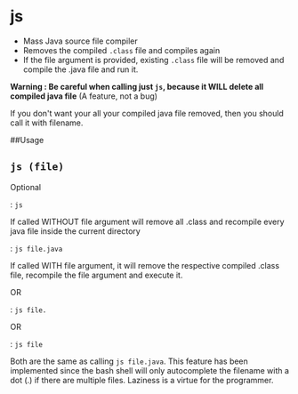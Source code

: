 # js

- Mass Java source file compiler
- Removes the compiled `.class` file and compiles again
- If the file argument is provided, existing `.class` file will be removed and compile the .java file and run it.

**Warning : Be careful when calling just `js`, because it WILL delete all compiled java file** (A feature, not a bug)

If you don't want your all your compiled java file removed, then you should call it with filename.


##Usage
    
`js (file)`
   ----
   Optional

: `js` 

If called WITHOUT file argument will remove all .class and recompile every java file inside the current directory

: `js file.java`

If called WITH file argument, it will remove the respective compiled .class file, recompile the file argument and execute it.

OR

: `js file.`

OR 

: `js file`

Both are the same as calling `js file.java`. This feature has been implemented since the bash shell will only autocomplete the filename with a dot (.) if there are multiple files. Laziness is a virtue for the programmer. 
    
